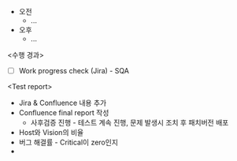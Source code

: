- 오전
	- ...
- 오후
	- ...

<수행 경과>
- [ ] Work progress check (Jira) - SQA

\<Test report>
- Jira & Confluence 내용 추가
- Confluence final report 작성
	- 사후검증 진행 - 테스트 계속 진행, 문제 발생시 조치 후 패치버전 배포
- Host와 Vision의 비율
- 버그 해결률 - Critical이 zero인지
- 